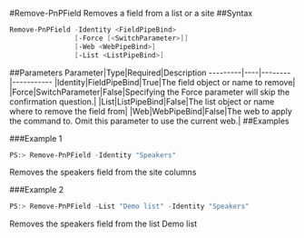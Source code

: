 #Remove-PnPField
Removes a field from a list or a site
##Syntax
```powershell
Remove-PnPField -Identity <FieldPipeBind>
                [-Force [<SwitchParameter>]]
                [-Web <WebPipeBind>]
                [-List <ListPipeBind>]
```


##Parameters
Parameter|Type|Required|Description
---------|----|--------|-----------
|Identity|FieldPipeBind|True|The field object or name to remove|
|Force|SwitchParameter|False|Specifying the Force parameter will skip the confirmation question.|
|List|ListPipeBind|False|The list object or name where to remove the field from|
|Web|WebPipeBind|False|The web to apply the command to. Omit this parameter to use the current web.|
##Examples

###Example 1
```powershell
PS:> Remove-PnPField -Identity "Speakers"
```
Removes the speakers field from the site columns

###Example 2
```powershell
PS:> Remove-PnPField -List "Demo list" -Identity "Speakers"
```
Removes the speakers field from the list Demo list
